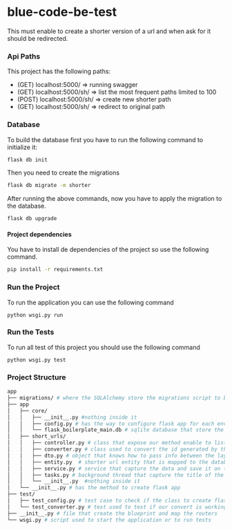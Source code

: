 # blue-code-be-test
This must enable to create a shorter version of a url and when ask for it should be redirected.

### Api Paths

This project has the following paths:

- (GET) localhost:5000/ => running swagger
- (GET) localhost:5000/sh/ => list the most frequent paths limited to 100
- (POST) localhost:5000/sh/ => create new shorter path
- (GET)  localhost:5000/sh/<shorter> => redirect to original path

### Database 

To build the database first you have to run the following command to initialize it:

```sh
flask db init
```

Then you need to create the migrations

```sh
flask db migrate -m shorter
```

After running the above commands, now you have to apply the migration to the database.

```sh
flask db upgrade
```

#### Project dependencies

You have to install de dependencies of the project so use the following command.

```sh
pip install -r requirements.txt
```

### Run the Project 

To run the application you can use the following command

```
python wsgi.py run 
```


### Run the Tests

To run all test of this project you should use the following command

```
python wsgi.py test
```


### Project Structure

```sh
app
├── migrations/ # where the SQLAlchemy store the migrations script to build the database
├── app
│   ├── core/
│   │   ├── __init__.py #nothing inside it
│   │   ├── config.py # has the way to configure flask app for each environment
│   │   └── flask_boilerplate_main.db # sqlite database that store the data
│   ├── short_urls/
│   │   ├── controller.py # class that expose our method enable to list most frequent, create and redirect url
│   │   ├── converter.py # class used to convert the id generated by the database to a shorter url
│   │   ├── dto.py # object that knows how to pass info between the layers
│   │   ├── entity.py  # shorter url entity that is mapped to the database
│   │   ├── service.py # service that capture the data and save it on the database
│   │   ├── tasks.py # background thread that capture the title of the page
│   │   └── __init__.py  #nothing inside it
│   └── __init__.py # has the method to create flask app
├── test/
│   ├── test_config.py # test case to check if the class to create flask app is as expected considering the environment.  
│   └── test_converter.py # test used to test if our convert is working in different scenarios
├── __init__.py # file that create the blueprint and map the routers
└── wsgi.py # script used to start the application or to run tests
```